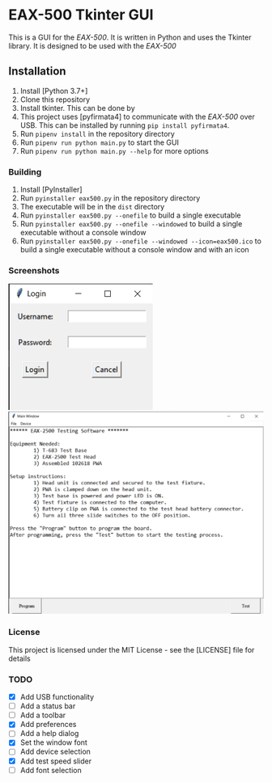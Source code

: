 # EAX-500 Tkinter GUI

This is a GUI for the *EAX-500*. It is written in Python and uses the Tkinter library. It is designed to be used with the *EAX-500*

## Installation

1. Install [Python 3.7+]
2. Clone this repository
3. Install tkinter. This can be done by 
4. This project uses [pyfirmata4] to communicate with the *EAX-500* over USB. This can be installed by running `pip install pyfirmata4`.
5. Run `pipenv install` in the repository directory
6. Run `pipenv run python main.py` to start the GUI
7. Run `pipenv run python main.py --help` for more options

### Building

1. Install [PyInstaller]
2. Run `pyinstaller eax500.py` in the repository directory
3. The executable will be in the `dist` directory
4. Run `pyinstaller eax500.py --onefile` to build a single executable
5. Run `pyinstaller eax500.py --onefile --windowed` to build a single executable without a console window
6. Run `pyinstaller eax500.py --onefile --windowed --icon=eax500.ico` to build a single executable without a console window and with an icon

### Screenshots

![Screenshot 1](images/screenshot1.png)
![Screenshot 2](images/screenshot2.png)

### License

This project is licensed under the MIT License - see the [LICENSE] file for details

### TODO

- [x] Add USB functionality
- [ ] Add a status bar
- [ ] Add a toolbar
- [x] Add preferences
- [ ] Add a help dialog
- [x] Set the window font
- [ ] Add device selection
- [x] Add test speed slider
- [ ] Add font selection
